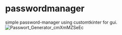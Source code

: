 # passwordmanager

simple password-manager using customtkinter for gui.
![Passwort_Generator_cmXmMZSeEc](https://user-images.githubusercontent.com/25725533/212993255-d5f017f8-e9ab-423d-a914-7f09eb381459.png)
